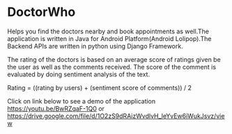 # DoctorWho

Helps you find the doctors nearby and book appointments as well.The application is written in Java for Android Platform(Android Lolipop).The Backend APIs are written in python using Django Framework.  

The rating of the doctors is based on an average score of ratings given be the user as well as the comments received. The score of the comment is evaluated by doing sentiment analysis of the text.

Rating = ((rating by users) + (sentiment score of comments)) / 2


Click on link below to see a demo of the application  
https://youtu.be/BwRZqaF-1Q0
or
https://drive.google.com/file/d/1O2zS9dRAizWvdlvH_leYvEw6iWukJsvz/view
